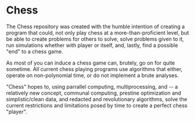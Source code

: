 # Chess

The Chess repository was created with the humble intention of creating 
a program that could, not only play chess at a more-than-proficient
level, but be able to create problems for others to solve, solve 
problems given to it, run simulations whether with player or itself,
and, lastly, find a possible "end" to a chess game.

As most of you can induce a chess game can, brutely, go on for quite
sometime. All current chess playing programs use algorithms that either,
operate on non-polynomial time, or do not implement a brute analyses.

"Chess" hopes to, using parrallel computing, multiprocessing, and --
a relatively new concept, communal computing, prestine optimization
and simplistic/clean data, and redacted and revolutionary algorithms,
solve the current restrictions and limitations posed by time to create
a perfect chess "player".
